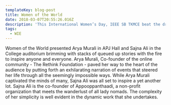 ```yaml
---
templateKey: blog-post
title: Women of the World
date: 2018-03-07T20:55:26.016Z
description: 'This International Women’s Day, IEEE SB TKMCE beat the drum for two women '
tags:
  - WIE
---
```

Women of the World presented Arya Murali in APJ Hall and Sajna Ali in the College auditorium brimming with stacks of queued up stories with the fire to inspire anyone and everyone. 
Arya Murali, Co-founder of the online community - The Rethink Foundation - paved her way to the heart of the audience by putting forth an exhilarating narration of events that steered her life through all the seemingly impossible ways. While Arya Murali captivated the minds of many, Sajna Ali was all set to inspire a yet another lot. Sajna Ali is the co-founder of Appooppanthaadi, a non-profit organization that meets the wanderlust of all lady nomads. The complexity of her simplicity is well evident in the dynamic work that she undertakes.
